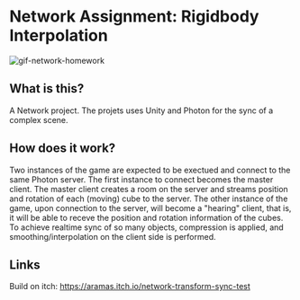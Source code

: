 # Network Assignment: Rigidbody Interpolation

![gif-network-homework](https://user-images.githubusercontent.com/32450751/206931226-535f823e-598f-4e7e-bf45-339a790834e4.gif)

## What is this?

A Network project. The projets uses Unity and Photon for the sync of a complex scene.

## How does it work?
 
Two instances of the game are expected to be exectued and connect to the same Photon server. The first instance to connect becomes the master client. The master client creates a room on the server and streams position and rotation of each (moving) cube to the server. The other instance of the game, upon connection to the server, will become a "hearing" client, that is, it will be able to receve the position and rotation information of the cubes. To achieve realtime sync of so many objects, compression is applied, and smoothing/interpolation on the client side is performed.

## Links

Build on itch: https://aramas.itch.io/network-transform-sync-test
